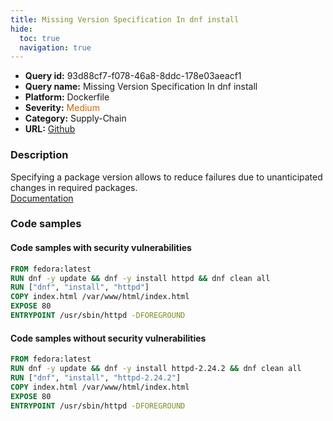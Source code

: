 ```yaml
---
title: Missing Version Specification In dnf install
hide:
  toc: true
  navigation: true
---
```


<style>
  .highlight .hll {
    background-color: #ff171742;
  }
  .md-content {
    max-width: 1100px;
    margin: 0 auto;
  }
</style>

-   **Query id:** 93d88cf7-f078-46a8-8ddc-178e03aeacf1
-   **Query name:** Missing Version Specification In dnf install
-   **Platform:** Dockerfile
-   **Severity:** <span style="color:#C60">Medium</span>
-   **Category:** Supply-Chain
-   **URL:** [Github](https://github.com/Checkmarx/kics/tree/master/assets/queries/dockerfile/missing_version_specification_in_dnf_install)

### Description
Specifying a package version allows to reduce failures due to unanticipated changes in required packages.<br>
[Documentation](https://docs.docker.com/develop/develop-images/dockerfile_best-practices/)

### Code samples
#### Code samples with security vulnerabilities
```dockerfile title="Postitive test num. 1 - dockerfile file" hl_lines="2 3"
FROM fedora:latest
RUN dnf -y update && dnf -y install httpd && dnf clean all
RUN ["dnf", "install", "httpd"]
COPY index.html /var/www/html/index.html
EXPOSE 80
ENTRYPOINT /usr/sbin/httpd -DFOREGROUND

```


#### Code samples without security vulnerabilities
```dockerfile title="Negative test num. 1 - dockerfile file"
FROM fedora:latest
RUN dnf -y update && dnf -y install httpd-2.24.2 && dnf clean all
RUN ["dnf", "install", "httpd-2.24.2"]
COPY index.html /var/www/html/index.html
EXPOSE 80
ENTRYPOINT /usr/sbin/httpd -DFOREGROUND

```
